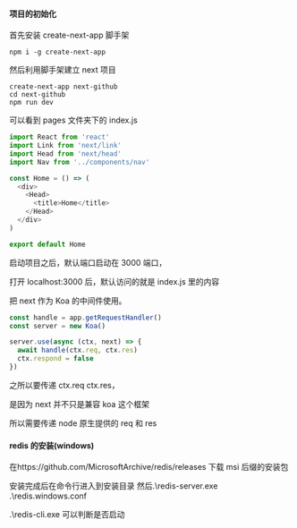 #### 项目的初始化

首先安装 create-next-app 脚手架

```
npm i -g create-next-app
```

然后利用脚手架建立 next 项目

```
create-next-app next-github
cd next-github
npm run dev
```

可以看到 pages 文件夹下的 index.js

```javascript
import React from 'react'
import Link from 'next/link'
import Head from 'next/head'
import Nav from '../components/nav'

const Home = () => (
  <div>
    <Head>
      <title>Home</title>
    </Head>
  </div>
)

export default Home
```

启动项目之后，默认端口启动在 3000 端口，

打开 localhost:3000 后，默认访问的就是 index.js 里的内容

把 next 作为 Koa 的中间件使用。

```javascript
const handle = app.getRequestHandler()
const server = new Koa()

server.use(async (ctx, next) => {
  await handle(ctx.req, ctx.res)
  ctx.respond = false
})
```

之所以要传递 ctx.req ctx.res，

是因为 next 并不只是兼容 koa 这个框架

所以需要传递 node 原生提供的 req 和 res

#### redis 的安装(windows)

在https://github.com/MicrosoftArchive/redis/releases 下载 msi 后缀的安装包

安装完成后在命令行进入到安装目录 然后.\redis-server.exe .\redis.windows.conf

.\redis-cli.exe 可以判断是否启动

